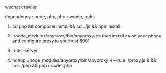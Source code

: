 wechat crawler

dependency : node, php, php-swoole, redis

1. cd php && composer install && cd ../js && npm install

2. ./node_modules/anyproxy/bin/anyproxy-ca
then install ca on your phone and configure proxy to yourhost:8001

3. redis-server 

4. nohup ./node_modules/anyproxy/bin/anyproxy -i --rule ./proxy.js & && cd ../php && php crawler.php
